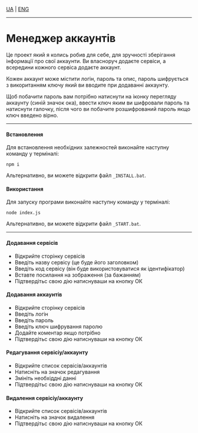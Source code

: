 [UA](README_UA.md) | [ENG](README.md)


***

# Менеджер аккаунтів

Це проект який я колись робив для себе, для зручності зберігання інформації про свої аккаунти. Ви власноруч додаєте сервіси, а всередини кожного сервіса додаєте аккаунт. 

Кожен аккаунт може містити логін, пароль та опис, пароль шифрується з викоританням ключу який ви вводите при додаванні аккаунту.

Щоб побачити пароль вам потрібно натиснути на іконку перегляду аккаунту (синій значок ока), ввести ключ яким ви шифровали пароль та натиснути галочку, після чого ви побачите розшифрований пароль якщо ключ введено вірно.

***

#### Встановлення

Для встановлення необхідних залежностей виконайте наступну команду у терміналі:
```shell
npm i
```
Альтернативно, ви можете відкрити файл `_INSTALL.bat`.

#### Використання

Для запуску програми виконайте наступну команду у терміналі:
```shell
node index.js

```
Альтернативно, ви можете відкрити файл `_START.bat`.

***

#### Додавання сервісів

- Відкрийте сторінку сервісів
- Введіть назву сервісу (це буде його заголовком)
- Введіть код сервісу (він буде використовуватися як ідентифікатор)
- Вставте посилання на зображення (за бажанням)
- Підтвердітьс свою дію натиснуваши на кнопку ОК

#### Додавання аккаунтів

- Відкрийте сторінку сервісів
- Введіть логін
- Введіть пароль
- Введіть ключ шифрування паролю
- Додайте коментар якщо потрібно
- Підтвердітьс свою дію натиснуваши на кнопку ОК

#### Редагування сервісіу/аккаунту

- Відкрийте список сервісів/аккаунтів
- Натисніть на значок редагування
- Змініть необхіддні данні
- Підтвердітьс свою дію натиснуваши на кнопку ОК

#### Видалення сервісіу/аккаунту

- Відкрийте список сервісів/аккаунтів
- Натисніть на значок видалення
- Підтвердітьс свою дію натиснуваши на кнопку ОК

